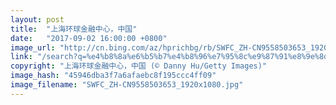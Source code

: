 ```yaml
---
layout: post
title:  "上海环球金融中心，中国"
date:   "2017-09-02 16:00:00 +0800"
image_url: "http://cn.bing.com/az/hprichbg/rb/SWFC_ZH-CN9558503653_1920x1080.jpg"
link: "/search?q=%e4%b8%8a%e6%b5%b7%e4%b8%96%e7%95%8c%e9%87%91%e8%9e%8d%e4%b8%ad%e5%bf%83&form=hpcapt&mkt=zh-cn"
copyright: "上海环球金融中心，中国 (© Danny Hu/Getty Images)"
image_hash: "45946dba3f7a6afaebc8f195ccc4ff09"
image_filename: "SWFC_ZH-CN9558503653_1920x1080.jpg"
---
```

